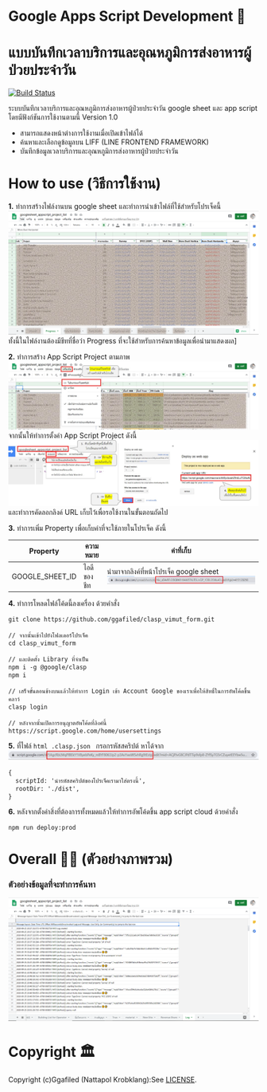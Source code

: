 # Google Apps Script Development 💯

# แบบบันทึกเวลาบริการและอุณหภูมิการส่งอาหารผู้ป่วยประจำวัน

[![Build Status](https://travis-ci.org/joemccann/dillinger.svg?branch=master)](https://travis-ci.org/joemccann/dillinger)

ระบบบันทึกเวลาบริการและอุณหภูมิการส่งอาหารผู้ป่วยประจำวัน google sheet และ app script โดยมีฟังก์ชันการใช้งานตามนี้ Version 1.0

- สามารถแสดงหน้าต่างการใช้งานเมื่อเปิดเข้าไฟล์ได้
- ค้นหาและเลือกดูข้อมูลบน LIFF (LINE FRONTEND FRAMEWORK)
- บันทึกข้อมูลเวลาบริการและอุณหภูมิการส่งอาหารผู้ป่วยประจำวัน

# How to use (วิธีการใช้งาน)

**1.** ทำการสร้างไฟล์งานบน google sheet และทำการนำเข้าไฟล์ที่ใช้สำหรับโปรเจ็คนี้
![Main Panel UI](https://github.com/ggafiled/googlesheet_appscript_project_list/blob/master/img/googlesheet_appscript_project_list_01.PNG)
ทั้งนี้ในไฟล์งานต้องมีชีทที่ชื่อว่า Progress ที่จะใช้สำหรับการค้นหาข้อมูลเพื่อนำมาแสดงผล]

**2.** ทำการสร้าง App Script Project ตามภาพ
![Expand](https://github.com/ggafiled/googlesheet_appscript_project_list/blob/master/img/expand-03.jpg)
จากนั้นให้ทำการตั้งค่า App Script Project ดังนี้
![Expand](https://github.com/ggafiled/googlesheet_appscript_project_list/blob/master/img/expand-04.jpg)
และทำการคัดลอกลิงค์ URL เก็บไว้เพื่อรอใช้งานในขั้นตอนถัดไป

**3.** ทำการเพิ่ม Property เพื่อเก็บค่าที่จะใช้ภายในโปรเจ็ค ดังนี้

| Property                 | ความหมาย                                     | ค่าที่เก็บ                                                                                                                                       |
| ------------------------ | -------------------------------------------- | ------------------------------------------------------------------------------------------------------------------------------------------------ |
| GOOGLE_SHEET_ID          | ไอดีของชีท                                   | นำมาจากลิงค์ที่หน้าโปรเจ็ค google sheet <img src="https://github.com/ggafiled/googlesheet_appscript_project_list/blob/master/img/expand-08.jpg"> |

**4.** ทำการโหลดไฟล์โค้ดนี้ลงเครื่อง ด้วยคำสั่ง

```node
git clone https://github.com/ggafiled/clasp_vimut_form.git

// จากนั้นเข้าไปยังโฟลเดอร์โปรเจ็ค
cd clasp_vimut_form

// และติดตั้ง Library ที่จำเป็น
npm i -g @google/clasp
npm i

// เสร็จขั้นตอนข้างบนแล้วให้ทำการ Login เข้า Account Google ของเราเพื่อให้สิทธิ์ในการอัพโค้ดขึ้นคลาว์
clasp login

// หลังจากนั้นเปิดการอนุญาตอัพโค้ดที่ลิงค์นี้
https://script.google.com/home/usersettings

```

**5.** ที่ไฟล์ `html .clasp.json ` กรอกรหัสสคริปต์
หาได้จาก ![Expand](https://github.com/ggafiled/googlesheet_appscript_project_list/blob/master/img/expand-09.jpg)

```json5
{
  scriptId: 'นำรหัสสคริปต์ของโปรเจ็คเรามาใส่ตรงนี้',
  rootDir: './dist',
}
```

**6.** หลังจากตั้งค่าสิ่งที่ต้องการทั้งหมดแล้วให้ทำการอัพโค้ดขึ้น app script cloud ด้วยคำสั่ง

```node
npm run deploy:prod

```

# Overall 🍚🍣 (ตัวอย่างภาพรวม)

### ตัวอย่างข้อมูลที่จะทำการค้นหา

![Main Panel UI](https://github.com/ggafiled/googlesheet_appscript_project_list/blob/master/img/googlesheet_appscript_project_list_02.PNG)

# Copyright 🏛

Copyright (c)Ggafiled (Nattapol Krobklang):See [LICENSE](https://github.com/ggafiled/clasp_vimut_form/blob/master/LICENSE).
